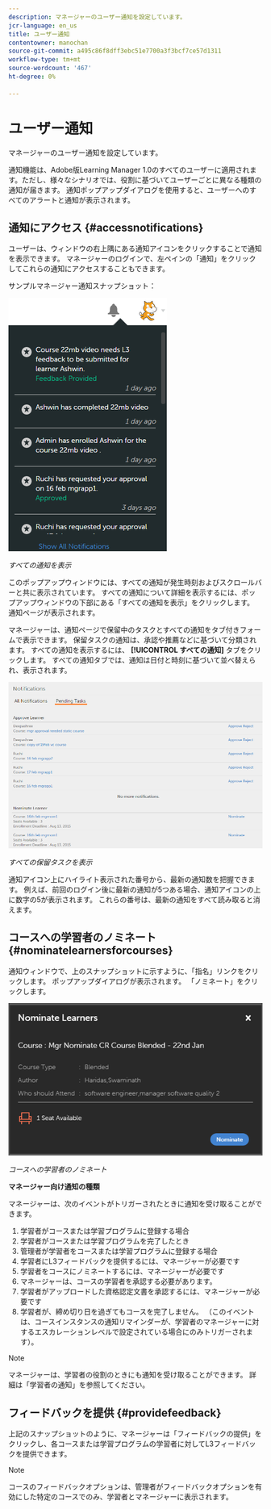 ```yaml
---
description: マネージャーのユーザー通知を設定しています。
jcr-language: en_us
title: ユーザー通知
contentowner: manochan
source-git-commit: a495c86f8dff3ebc51e7700a3f3bcf7ce57d1311
workflow-type: tm+mt
source-wordcount: '467'
ht-degree: 0%

---
```




# ユーザー通知

マネージャーのユーザー通知を設定しています。

通知機能は、Adobe版Learning Manager 1.0のすべてのユーザーに適用されます。ただし、様々なシナリオでは、役割に基づいてユーザーごとに異なる種類の通知が届きます。 通知ポップアップダイアログを使用すると、ユーザーへのすべてのアラートと通知が表示されます。

## 通知にアクセス {#accessnotifications}

ユーザーは、ウィンドウの右上隅にある通知アイコンをクリックすることで通知を表示できます。 マネージャーのログインで、左ペインの「通知」をクリックしてこれらの通知にアクセスすることもできます。

サンプルマネージャー通知スナップショット：

![](assets/manager-notifications-2.png)

*すべての通知を表示*

このポップアップウィンドウには、すべての通知が発生時刻およびスクロールバーと共に表示されています。 すべての通知について詳細を表示するには、ポップアップウィンドウの下部にある「すべての通知を表示」をクリックします。 通知ページが表示されます。

マネージャーは、通知ページで保留中のタスクとすべての通知をタブ付きフォームで表示できます。 保留タスクの通知は、承認や推薦などに基づいて分類されます。 すべての通知を表示するには、 **[!UICONTROL すべての通知]** タブをクリックします。 すべての通知タブでは、通知は日付と時刻に基づいて並べ替えられ、表示されます。

![](assets/manager-notifications-page.png)

*すべての保留タスクを表示*

通知アイコン上にハイライト表示された番号から、最新の通知数を把握できます。 例えば、前回のログイン後に最新の通知が5つある場合、通知アイコンの上に数字の5が表示されます。 これらの番号は、最新の通知をすべて読み取ると消えます。

## コースへの学習者のノミネート {#nominatelearnersforcourses}

通知ウィンドウで、上のスナップショットに示すように、「指名」リンクをクリックします。 ポップアップダイアログが表示されます。 「ノミネート」をクリックします。

![](assets/nominate-learners.png)

*コースへの学習者のノミネート*

**マネージャー向け通知の種類**

マネージャーは、次のイベントがトリガーされたときに通知を受け取ることができます。

1. 学習者がコースまたは学習プログラムに登録する場合
1. 学習者がコースまたは学習プログラムを完了したとき
1. 管理者が学習者をコースまたは学習プログラムに登録する場合
1. 学習者にL3フィードバックを提供するには、マネージャーが必要です
1. 学習者をコースにノミネートするには、マネージャーが必要です
1. マネージャーは、コースの学習者を承認する必要があります。
1. 学習者がアップロードした資格認定文書を承認するには、マネージャーが必要です
1. 学習者が、締め切り日を過ぎてもコースを完了しません。 （このイベントは、コースインスタンスの通知リマインダーが、学習者のマネージャーに対するエスカレーションレベルで設定されている場合にのみトリガーされます）。

>[!NOTE]
>
>マネージャーは、学習者の役割のときにも通知を受け取ることができます。 詳細は「学習者の通知」を参照してください。

## フィードバックを提供 {#providefeedback}

上記のスナップショットのように、マネージャーは「フィードバックの提供」をクリックし、各コースまたは学習プログラムの学習者に対してL3フィードバックを提供できます。

>[!NOTE]
>
>コースのフィードバックオプションは、管理者がフィードバックオプションを有効にした特定のコースでのみ、学習者とマネージャーに表示されます。
